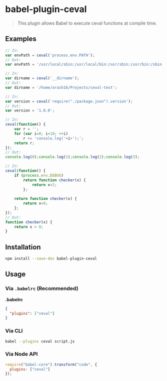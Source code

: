 # babel-plugin-ceval

> This plugin allows Babel to execute ceval functions at compile time.

## Examples

```javascript
// In:
var envPath = ceval('process.env.PATH');
// Out:
var envPath = '/usr/local/sbin:/usr/local/bin:/usr/sbin:/usr/bin:/sbin:/bin:/usr/games:/usr/local/games';
```

```javascript
// In:
var dirname = ceval('__dirname');
// Out:
var dirname = '/home/arash16/Projects/ceval-test';
```

```javascript
// In:
var version = ceval('require("./package.json").version');
// Out:
var version = '1.0.0';
```

```javascript
// In:
ceval(function() {
	var r = '';
	for (var i=0; i<10; ++i)
		r += 'console.log('+i+');';
	return r;
});
// Out:
console.log(0);console.log(1);console.log(2);console.log(3);
```

```javascript
// In:
ceval(function() {
	if (process.env.DEBUG)
		return function checker(x) { 
			return x>2; 
		};
	
	return function checker(x) { 
		return x>0; 
	};
});
// Out:
function checker(x) {
	return x > 0;
}
```

## Installation

```sh
npm install --save-dev babel-plugin-ceval
```

## Usage

### Via `.babelrc` (Recommended)

**.babelrc**

```json
{
  "plugins": ["ceval"]
}
```

### Via CLI

```sh
babel --plugins ceval script.js
```

### Via Node API

```javascript
require("babel-core").transform("code", {
  plugins: ["ceval"]
});
```
